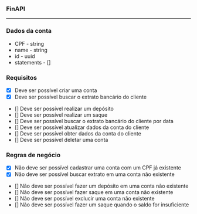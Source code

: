 ### FinAPI

---

### Dados da conta

- CPF - string
- name - string
- id - uuid
- statements - []

### Requisitos

- [x] Deve ser possível criar uma conta
- [x] Deve ser possível buscar o extrato bancário do cliente
- [] Deve ser possível realizar um depósito
- [] Deve ser possível realizar um saque
- [] Deve ser possível buscar o extrato bancário do cliente por data
- [] Deve ser possível atualizar dados da conta do cliente
- [] Deve ser possível obter dados da conta do cliente
- [] Deve ser possível deletar uma conta

### Regras de negócio

- [x] Não deve ser possível cadastrar uma conta com um CPF já existente
- [x] Não deve ser possível buscar extrato em uma conta não existente
- [] Não deve ser possível fazer um depósito em uma conta não existente
- [] Não deve ser possível fazer saque em uma conta não existente
- [] Não deve ser possível exclucir uma conta não existente
- [] Não deve ser possível fazer um saque quando o saldo for insuficiente
